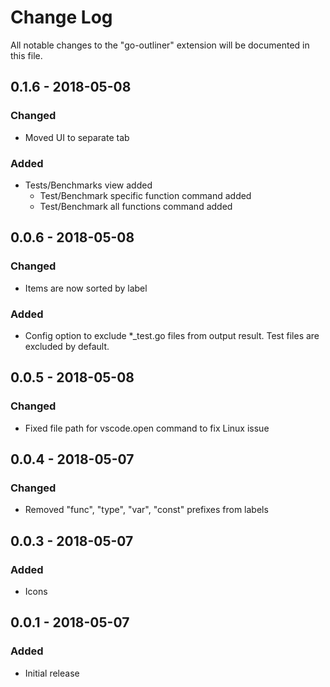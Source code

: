 # Change Log
All notable changes to the "go-outliner" extension will be documented in this file.

## 0.1.6 - 2018-05-08
### Changed
- Moved UI to separate tab

### Added
- Tests/Benchmarks view added
    - Test/Benchmark specific function command added
    - Test/Benchmark all functions command added

## 0.0.6 - 2018-05-08
### Changed
- Items are now sorted by label

### Added
- Config option to exclude *_test.go files from output result. Test files are excluded by default.

## 0.0.5 - 2018-05-08
### Changed
- Fixed file path for vscode.open command to fix Linux issue

## 0.0.4 - 2018-05-07
### Changed
- Removed "func", "type", "var", "const" prefixes from labels

## 0.0.3 - 2018-05-07
### Added
- Icons

## 0.0.1 - 2018-05-07
### Added
- Initial release